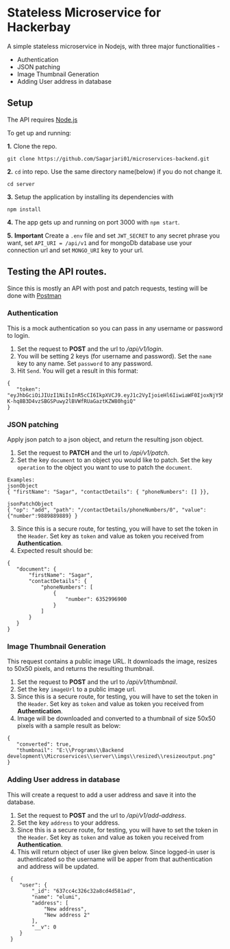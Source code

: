 # Stateless Microservice for Hackerbay

A simple stateless microservice in Nodejs, with three major functionalities -

 * Authentication
 * JSON patching
 * Image Thumbnail Generation
 * Adding User address in database


## Setup

The API requires [Node.js](https://nodejs.org/en/download/)

To get up and running: 

**1.** Clone the repo.
```
git clone https://github.com/Sagarjari01/microservices-backend.git
```

**2.**  ```cd``` into repo. Use the same directory name(below) if you do not change it.
```
cd server
```

**3.**  Setup the application by installing its dependencies with
```
npm install
```

**4.**  The app gets up and running on port 3000 with ```npm start```.

**5.**  **Important** Create a ```.env``` file and set ```JWT_SECRET``` to any secret phrase you want, set ```API_URI = /api/v1``` and for mongoDb database use your connection url and set ```MONGO_URI``` key to your url.
 

## Testing the API routes.

Since this is mostly an API with post and patch requests, testing will be done with [Postman](https://www.getpostman.com/)

### Authentication
This is a mock authentication so you can pass in any username or password to login.
 1. Set the request to **POST** and the url to _/api/v1/login_. 
 2. You will be setting 2 keys (for username and password). Set the ```name``` key to any name. Set ```password``` to any password.
 3. Hit ```Send```. You will get a result in this format:
 ```
{
    "token": "eyJhbGciOiJIUzI1NiIsInR5cCI6IkpXVCJ9.eyJ1c2VyIjoieHl6IiwiaWF0IjoxNjY5MTIzNzc0fQ.z-K-hq8B3D4vzSBGSPuwy2lBVWfRUaGaztKZW80hgiQ"
}
 ```


 ### JSON patching
Apply json patch to a json object, and return the resulting json object.
 1. Set the request to **PATCH** and the url to _/api/v1/patch_.
 2. Set the key ```document``` to an object you would like to patch. Set the key ```operation``` to the object you want to use to patch the ```document```.
 ```
 Examples:
 jsonObject
 { "firstName": "Sagar", "contactDetails": { "phoneNumbers": [] }},

 jsonPatchObject
 { "op": "add", "path": "/contactDetails/phoneNumbers/0", "value": {"number":9889889889} }
 ```
 3. Since this is a secure route, for testing, you will have to set the token in the ```Header```. Set key as ```token``` and value as token you received from **Authentication**.
 4. Expected result should be:
 ```
 {
    "document": {
        "firstName": "Sagar",
        "contactDetails": {
            "phoneNumbers": [
                {
                    "number": 6352996900
                }
            ]
        }
    }
 }
 ```


 ### Image Thumbnail Generation
This request contains a public image URL. It downloads the image, resizes to 50x50 pixels, and returns the resulting thumbnail.
 1. Set the request to **POST** and the url to _/api/v1/thumbnail_.
 2. Set the key ```imageUrl``` to a public image url.
 3. Since this is a secure route, for testing, you will have to set the token in the ```Header```. Set key as ```token``` and value as token you received from **Authentication**.
 4. Image will be downloaded and converted to a thumbnail of size 50x50 pixels with a sample result as below:
 ```
 {
    "converted": true,
    "thumbnail": "E:\\Programs\\Backend development\\Microservices\\server\\imgs\\resized\\resizeoutput.png"
 }
```

 ### Adding User address in database
This will create a request to add a user address and save it into the database.
 1. Set the request to **POST** and the url to _/api/v1/add-address_.
 2. Set the key ```address``` to your address.
 3. Since this is a secure route, for testing, you will have to set the token in the ```Header```. Set key as ```token``` and value as token you received from **Authentication**.
 4. This will return object of user like given below. Since logged-in user is authenticated so the username will be apper from that authentication and address will be updated.

```
 {
    "user": {
        "_id": "637cc4c326c32a8cd4d581ad",
        "name": "elumi",
        "address": [
            "New address",
            "New address 2"
        ],
        "__v": 0
    }
 }
```